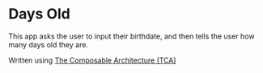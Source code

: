 Days Old
========

This app asks the user to input their birthdate, and then tells the user how many days old they are.

Written using [The Composable Architecture (TCA)](https://github.com/pointfreeco/swift-composable-architecture)
